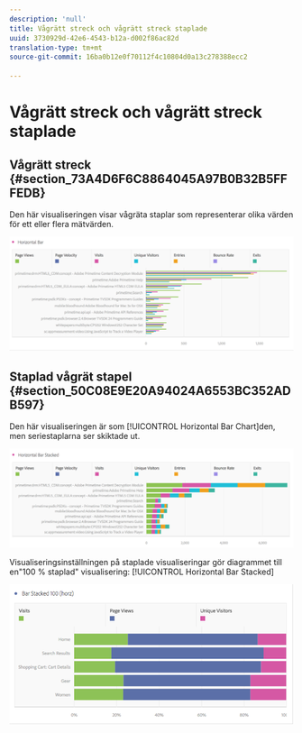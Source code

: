 ```yaml
---
description: 'null'
title: Vågrätt streck och vågrätt streck staplade
uuid: 3730929d-42e6-4543-b12a-d002f86ac82d
translation-type: tm+mt
source-git-commit: 16ba0b12e0f70112f4c10804d0a13c278388ecc2

---
```



# Vågrätt streck och vågrätt streck staplade

## Vågrätt streck {#section_73A4D6F6C8864045A97B0B32B5FFFEDB}

Den här visualiseringen visar vågräta staplar som representerar olika värden för ett eller flera mätvärden.

![](assets/horizontal_bar.png)

## Staplad vågrät stapel {#section_50C08E9E20A94024A6553BC352ADB597}

Den här visualiseringen är som [!UICONTROL Horizontal Bar Chart]den, men seriestaplarna ser skiktade ut.

![](assets/horizontal-bar-stacked.png)

Visualiseringsinställningen på staplade visualiseringar gör diagrammet till en&quot;100 % staplad&quot; visualisering: [!UICONTROL Horizontal Bar Stacked]

![](assets/horizstacked100.png)

